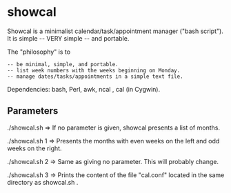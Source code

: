 # showcal
Showcal is a minimalist calendar/task/appointment manager ("bash script").  It is simple -- VERY simple -- and portable. 

The "philosophy" is to 

    -- be minimal, simple, and portable.
    -- list week numbers with the weeks beginning on Monday. 
    -- manage dates/tasks/appointments in a simple text file.

Dependencies: bash, Perl, awk, ncal , cal (in Cygwin).

## Parameters

./showcal.sh  => If no parameter is given, showcal presents a list of months.

./showcal.sh 1 => Presents the months with even weeks on the left and odd weeks on the right.

./showcal.sh 2 => Same as giving no parameter. This will probably change.

./showcal.sh 3 => Prints the content of the file "cal.conf" located in the same directory as showcal.sh . 


